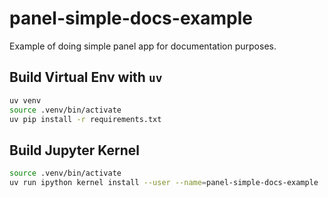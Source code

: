 # panel-simple-docs-example

Example of doing simple panel app for documentation purposes.

## Build Virtual Env with `uv`

```bash
uv venv
source .venv/bin/activate
uv pip install -r requirements.txt
```

## Build Jupyter Kernel

```bash
source .venv/bin/activate
uv run ipython kernel install --user --name=panel-simple-docs-example
```
